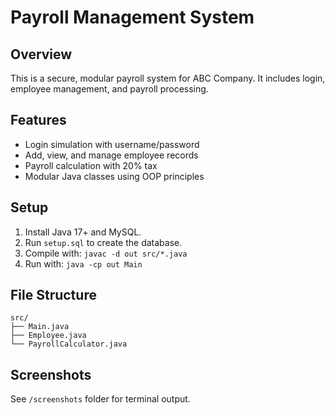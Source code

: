 # Payroll Management System

## Overview

This is a secure, modular payroll system for ABC Company. It includes login, employee management, and payroll processing.

## Features

- Login simulation with username/password
- Add, view, and manage employee records
- Payroll calculation with 20% tax
- Modular Java classes using OOP principles

## Setup

1. Install Java 17+ and MySQL.
2. Run `setup.sql` to create the database.
3. Compile with: `javac -d out src/*.java`
4. Run with: `java -cp out Main`

## File Structure

```
src/
├── Main.java
├── Employee.java
└── PayrollCalculator.java
```

## Screenshots

See `/screenshots` folder for terminal output.